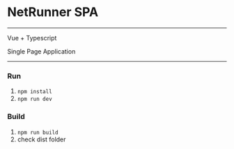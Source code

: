 # NetRunner SPA

---

Vue + Typescript 

Single Page Application

---

### Run
   1. `npm install`
   2. `npm run dev`

### Build
   1. `npm run build`
   2. check dist folder 